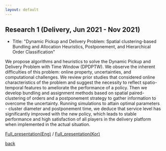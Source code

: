 ```yaml
---
layout: default
---
```


## Research 1 (Delivery, Jun 2021 - Nov 2021)
*   Title: "Dynamic Pickup and Delivery Problem: Spatial clustering-based Bundling and Allocation Heuristics, Postponement, and Hierarchical Order Classification"

We propose algorithms and heuristics to solve the Dynamic Pickup and Delivery Problem with Time Window (DPDPTW). We observe the inherent difficulties of this problem: online property, uncertainties, and computational challenges. We review prior studies that considered online characteristics of the problem and suggest the necessity to reflect spatio-temporal features to ameliorate the performance of a policy. Then we develop bundling and assignment methods based on spatial paired-clustering of orders and a postponement strategy to gather information to overcome the uncertainty. Running simulations to attain optimal parameters - cluster diameter and postponement time, we deduce that service level has significantly improved with the new policy, which leads to stable performance and high satisfaction of all players in the delivery platform when implemented in the actual situation.

[Full_presentation(Eng)](./Research/Dynamic_Pickup_and_Delivery_Problem(Eng).pdf) / [Full_presentation(Kor)](./Research/Dynamic_Pickup_and_Delivery_Problem(Kor).pdf)

[back](./)